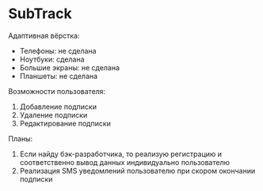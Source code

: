 # SubTrack

Адаптивная вёрстка: 

- Телефоны: не сделана
- Ноутбуки: сделана
- Большие экраны: не сделана
- Планшеты: не сделана

Возможности пользователя: 

1. Добавление подписки
2. Удаление подписки
3. Редактирование подписки

Планы: 

1. Если найду бэк-разработчика, то реализую регистрацию и соответственно вывод данных индивидуально пользователю
2. Реализация SMS уведомлений пользователю при скором окончании подписки
